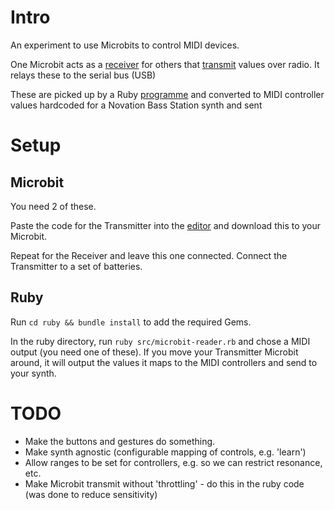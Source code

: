 # Intro

An experiment to use Microbits to control MIDI devices.

One Microbit acts as a [receiver](microbit/js/receiver.js) for others that [transmit](microbit/js/transmitter.js) values over radio.  It relays these to the serial bus (USB)

These are picked up by a Ruby [programme](ruby/src/microbit-reader.rb) and converted to MIDI controller values hardcoded for a Novation Bass Station synth and sent

# Setup

## Microbit

You need 2 of these.

Paste the code for the Transmitter into the [editor](https://makecode.microbit.org/#editor)
and download this to your Microbit.

Repeat for the Receiver and leave this one connected.  Connect the Transmitter to a set of batteries.

## Ruby

Run `cd ruby && bundle install` to add the required Gems.

In the ruby directory, run `ruby src/microbit-reader.rb` and chose a MIDI output (you need one of these).  If you move your Transmitter Microbit around, it will output the values it maps to the MIDI controllers and send to your synth.

# TODO

- Make the buttons and gestures do something.
- Make synth agnostic (configurable mapping of controls, e.g. 'learn')
- Allow ranges to be set for controllers, e.g. so we can restrict resonance, etc.
- Make Microbit transmit without 'throttling' - do this in the ruby code (was done to reduce sensitivity)
